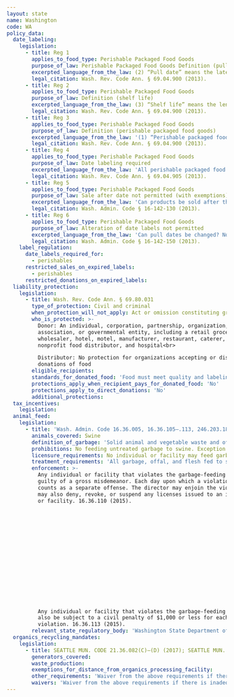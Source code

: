 ```yaml
---
layout: state
name: Washington
code: WA
policy_data:
  date_labeling:
    legislation:
      - title: Reg 1
        applies_to_food_type: Perishable Packaged Food Goods
        purpose_of_law: Perishable Packaged Food Goods Definition (pull date)
        excerpted_language_from_the_law: (2) “Pull date” means the latest date a packaged food product shall be offered for sale to the public.
        legal_citation: Wash. Rev. Code Ann. § 69.04.900 (2013).
      - title: Reg 2
        applies_to_food_type: Perishable Packaged Food Goods
        purpose_of_law: Definition (shelf life)
        excerpted_language_from_the_law: (3) “Shelf life” means the length of time during which a packaged food product will retain its safe consumption quality if stored under proper temperature conditions.
        legal_citation: Wash. Rev. Code Ann. § 69.04.900 (2013).
      - title: Reg 3
        applies_to_food_type: Perishable Packaged Food Goods
        purpose_of_law: Definition (perishable packaged food goods)
        excerpted_language_from_the_law: '(1) “Perishable packaged food goods” means and includes all foods and beverages, except alcoholic beverages, frozen foods, fresh meat, poultry and fish and a raw agricultural commodity as defined in this chapter, intended for human consumption which are canned, bottled, or packaged other than at the time and point of retail sale, which have a high risk of spoilage within a period of thirty days, and as determined by the director of the department of agriculture by rule and regulation to be perishable.'
        legal_citation: Wash. Rev. Code Ann. § 69.04.900 (2013).
      - title: Reg 4
        applies_to_food_type: Perishable Packaged Food Goods
        purpose_of_law: Date labeling required
        excerpted_language_from_the_law: 'All perishable packaged food goods with a projected shelf life of thirty days or less, which are offered for sale to the public after January 1, 1974 shall state on the package the pull date.'
        legal_citation: Wash. Rev. Code Ann. § 69.04.905 (2013).
      - title: Reg 5
        applies_to_food_type: Perishable Packaged Food Goods
        purpose_of_law: Sale after date not permitted (with exemptions)
        excerpted_language_from_the_law: 'Can products be sold after the pull date? Yes, products can be sold after the pull date has expired if they are still wholesome, not a danger to health and clearly labeled indicating that the pull date has expired. They must be separated from products that are still within pull date.'
        legal_citation: Wash. Admin. Code § 16-142-130 (2013).
      - title: Reg 6
        applies_to_food_type: Perishable Packaged Food Goods
        purpose_of_law: Alteration of date labels not permitted
        excerpted_language_from_the_law: 'Can pull dates be changed? No, pull dates on perishable packaged foods subject to pull dating may not be changed, crossed-out or concealed.'
        legal_citation: Wash. Admin. Code § 16-142-150 (2013).
    label_regulation:
      date_labels_required_for:
        - perishables
      restricted_sales_on_expired_labels:
        - perishables
      restricted_donations_on_expired_labels:
  liability_protection:
    legislation:
      - title: Wash. Rev. Code Ann. § 69.80.031
        type_of_protection: Civil and criminal
        when_protection_will_not_apply: Act or omission constituting gross negligence or intentional misconduct
        who_is_protected: >-
          Donor: An individual, corporation, partnership, organization,
          association, or governmental entity, including a retail grocer,
          wholesaler, hotel, motel, manufacturer, restaurant, caterer, farmer,
          nonprofit food distributor, and hospital<br>

          Distributor: No protection for organizations accepting or distributing
          donations of food
        eligible_recipients:
        standards_for_donated_food: 'Food must meet quality and labeling standards, including food not readily marketable due to appearance, age, freshness, size, grade, or surplus. If food does not meet quality or labeling standards, the donor may still be protected from liability if the donor informs the nonprofit of the defects, the nonprofit agrees to recondition the products to comply with quality and labeling standards, and the nonprofit is knowledgeable of those standards.'
        protections_apply_when_recipient_pays_for_donated_food: 'No'
        protections_apply_to_direct_donations: 'No'
        additional_protections:
  tax_incentives:
    legislation:
  animal_feed:
    legislation:
      - title: 'Wash. Admin. Code 16.36.005, 16.36.105–.113, 246.203.180 (2015)'
        animals_covered: Swine
        definition_of_garbage: 'Solid animal and vegetable waste and offal together with the natural moisture content resulting from the handling, preparation, or consumption of foods in houses, restaurants, hotels, kitchens, markets, meat shops, packing houses and similar establishments or any other food waste containing meat or meat products. 16.36.005 (2015).'
        prohibitions: No feeding untreated garbage to swine. Exception for individuals feeding household garbage. 16.36.105 (2015).
        licensure_requirements: No individual or facility may feed garbage to swine without first obtaining an annual license from the director. 16.36.105 (2015).
        treatment_requirements: 'All garbage, offal, and flesh fed to swine must be sterilized by cooking before feeding. 246.203.180 (2015).'
        enforcement: >-
          Any individual or facility that violates the garbage-feeding rule is
          guilty of a gross misdemeanor. Each day upon which a violation occurs
          counts as a separate offense. The director may enjoin the violation and
          may also deny, revoke, or suspend any licenses issued to an individual
          or facility. 16.36.110 (2015).

















          Any individual or facility that violates the garbage-feeding rule may
          also be subject to a civil penalty of $1,000 or less for each
          violation. 16.36.113 (2015).
        relevant_state_regulatory_body: 'Washington State Department of Agriculture (16.36.110 (2015)), <a href="http://agr.wa.gov/" target="_blank">http://agr.wa.gov/</a>.'
  organics_recycling_mandates:
    legislation:
      - title: SEATTLE MUN. CODE 21.36.082(C)–(D) (2017); SEATTLE MUN. CODE 21.36.083(B)–(C) (2017)
        generators_covered:
        waste_production:
        exemptions_for_distance_from_organics_processing_facility:
        other_requirements: 'Waiver from the above requirements if there is inadequate storage pace in the residence or commercial structure for recyclable materials.'
        waivers: 'Waiver from the above requirements if there is inadequate storage pace in the residence or commercial structure for recyclable materials.'
---
```


